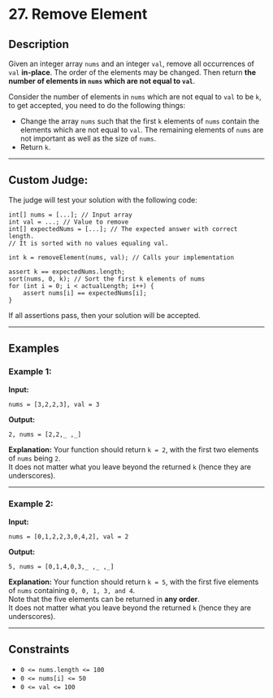 # 27. Remove Element

## Description

Given an integer array `nums` and an integer `val`, remove all occurrences of `val` **in-place**. The order of the elements may be changed. Then return **the number of elements in `nums` which are not equal to `val`**.

Consider the number of elements in `nums` which are not equal to `val` to be `k`, to get accepted, you need to do the following things:

- Change the array `nums` such that the first `k` elements of `nums` contain the elements which are not equal to `val`. The remaining elements of `nums` are not important as well as the size of `nums`.
- Return `k`.

---

## Custom Judge:

The judge will test your solution with the following code:

```
int[] nums = [...]; // Input array
int val = ...; // Value to remove
int[] expectedNums = [...]; // The expected answer with correct length.
// It is sorted with no values equaling val.

int k = removeElement(nums, val); // Calls your implementation

assert k == expectedNums.length;
sort(nums, 0, k); // Sort the first k elements of nums
for (int i = 0; i < actualLength; i++) {
    assert nums[i] == expectedNums[i];
}
```

If all assertions pass, then your solution will be accepted.

---

## Examples

### Example 1:

**Input:**
```
nums = [3,2,2,3], val = 3
```
**Output:**
```
2, nums = [2,2,_ ,_]
```
**Explanation:**
Your function should return `k = 2`, with the first two elements of `nums` being `2`.  
It does not matter what you leave beyond the returned `k` (hence they are underscores).

---

### Example 2:

**Input:**
```
nums = [0,1,2,2,3,0,4,2], val = 2
```
**Output:**
```
5, nums = [0,1,4,0,3,_ ,_ ,_]
```
**Explanation:**
Your function should return `k = 5`, with the first five elements of `nums` containing `0, 0, 1, 3, and 4`.  
Note that the five elements can be returned in **any order**.  
It does not matter what you leave beyond the returned `k` (hence they are underscores).

---

## Constraints

- `0 <= nums.length <= 100`
- `0 <= nums[i] <= 50`
- `0 <= val <= 100`
